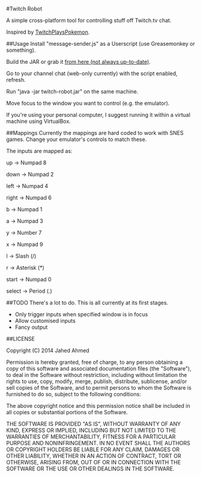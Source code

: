 #Twitch Robot

A simple cross-platform tool for controlling stuff off Twitch.tv chat.

Inspired by [TwitchPlaysPokemon](http://www.twitch.tv/twitchplayspokemon).

##Usage
Install "message-sender.js" as a Userscript (use Greasemonkey or something).

Build the JAR or grab it [from here (not always up-to-date)](https://www.dropbox.com/sh/m4ggpmfokvkdkkt/yAQN1-L-eC/Twitch%20Robot).

Go to your channel chat (web-only currently) with the script enabled, refresh.

Run "java -jar twitch-robot.jar" on the same machine.

Move focus to the window you want to control (e.g. the emulator).

If you're using your personal computer, I suggest running it within a virtual machine using VirtualBox.

##Mappings
Currently the mappings are hard coded to work with SNES games. Change your emulator's controls to match these.

The inputs are mapped as:

up    -> Numpad 8

down  -> Numpad 2

left  -> Numpad 4

right -> Numpad 6


b -> Numpad 1

a -> Numpad 3

y -> Number 7

x -> Numpad 9

l -> Slash (/)

r -> Asterisk (*)


start  -> Numpad 0

select -> Period (.)


##TODO
There's a lot to do. This is all currently at its first stages.

* Only trigger inputs when specified window is in focus
* Allow customised inputs
* Fancy output

##LICENSE

Copyright (C) 2014 Jahed Ahmed

Permission is hereby granted, free of charge, to any person obtaining a copy of
this software and associated documentation files (the "Software"), to deal in the
Software without restriction, including without limitation the rights to use, copy,
modify, merge, publish, distribute, sublicense, and/or sell copies of the Software,
and to permit persons to whom the Software is furnished to do so, subject to the
following conditions:
 
The above copyright notice and this permission notice shall be included in all copies
or substantial portions of the Software.
 
THE SOFTWARE IS PROVIDED "AS IS", WITHOUT WARRANTY OF ANY KIND, EXPRESS OR IMPLIED,
INCLUDING BUT NOT LIMITED TO THE WARRANTIES OF MERCHANTABILITY, FITNESS FOR A
PARTICULAR PURPOSE AND NONINFRINGEMENT. IN NO EVENT SHALL THE AUTHORS OR COPYRIGHT
HOLDERS BE LIABLE FOR ANY CLAIM, DAMAGES OR OTHER LIABILITY, WHETHER IN AN ACTION OF
CONTRACT, TORT OR OTHERWISE, ARISING FROM, OUT OF OR IN CONNECTION WITH THE SOFTWARE
OR THE USE OR OTHER DEALINGS IN THE SOFTWARE.

